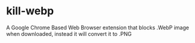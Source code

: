 # kill-webp
A Google Chrome Based Web Browser extension that blocks .WebP image when downloaded, instead it will convert it to .PNG
